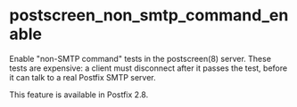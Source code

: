 # postscreen_non_smtp_command_enable 

 Enable "non-SMTP command" tests in the postscreen(8) server. These
tests are expensive: a client must disconnect after it passes the
test, before it can talk to a real Postfix SMTP server. 

 This feature is available in Postfix 2.8.  


